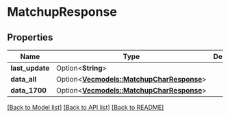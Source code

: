 # MatchupResponse

## Properties

Name | Type | Description | Notes
------------ | ------------- | ------------- | -------------
**last_update** | Option<**String**> |  | [optional]
**data_all** | Option<[**Vec<models::MatchupCharResponse>**](MatchupCharResponse.md)> |  | [optional]
**data_1700** | Option<[**Vec<models::MatchupCharResponse>**](MatchupCharResponse.md)> |  | [optional]

[[Back to Model list]](../README.md#documentation-for-models) [[Back to API list]](../README.md#documentation-for-api-endpoints) [[Back to README]](../README.md)


